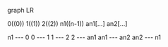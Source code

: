 graph LR

0((0))
1((1))
2((2))
n1((n-1))
an1[...]
an2[...]

n1 --- 0
0 --- 1
1 --- 2
2 --- an1
an1 --- an2
an2 --- n1
